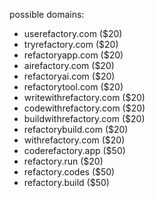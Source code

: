 possible domains:

- userefactory.com ($20)
- tryrefactory.com ($20)
- refactoryapp.com ($20)
- airefactory.com ($20)
- refactoryai.com ($20)
- refactorytool.com ($20)
- writewithrefactory.com ($20)
- codewithrefactory.com ($20)
- buildwithrefactory.com ($20)
- refactorybuild.com ($20)
- withrefactory.com ($20)
- coderefactory.app ($50)
- refactory.run ($20)
- refactory.codes ($50)
- refactory.build ($50)
